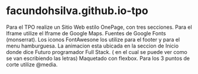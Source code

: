 # facundohsilva.github.io-tpo
Para el TPO realize un Sitio Web estilo OnePage, con tres secciones.
Para el Iframe utilize el Iframe de Google Maps.
Fuentes de Google Fonts (monserrat).
Los iconos FontAwesone los utilize para el footer y para el menu hamburguesa.
La animacion esta ubicada en la seccion de Inicio donde dice Futuro programador Full Stack. ( en el cual se puede ver como se van escribiendo las letras)
Maquetado con flexbox.
Para los 3 puntos de corte utilize  @media.
